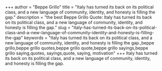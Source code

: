 +++
author = "Beppe Grillo"
title = "Italy has turned its back on its political class, and a new language of community, identity, and honesty is filling the gap."
description = "the best Beppe Grillo Quote: Italy has turned its back on its political class, and a new language of community, identity, and honesty is filling the gap."
slug = "italy-has-turned-its-back-on-its-political-class-and-a-new-language-of-community-identity-and-honesty-is-filling-the-gap"
keywords = "Italy has turned its back on its political class, and a new language of community, identity, and honesty is filling the gap.,beppe grillo,beppe grillo quotes,beppe grillo quote,beppe grillo sayings,beppe grillo saying,quotes, sayings,quote, saying, motivation"
+++
Italy has turned its back on its political class, and a new language of community, identity, and honesty is filling the gap.
